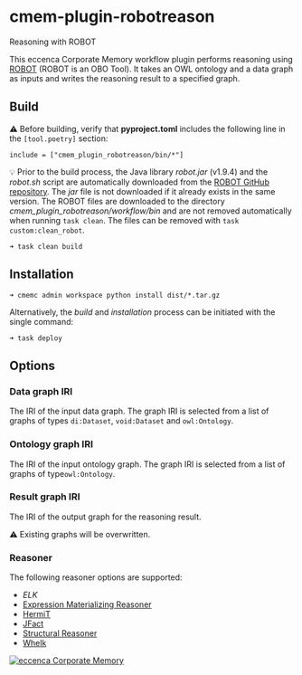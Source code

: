# cmem-plugin-robotreason

Reasoning with ROBOT

This eccenca Corporate Memory workflow plugin performs reasoning using [ROBOT](http://robot.obolibrary.org/) (ROBOT is
an OBO Tool). It takes an OWL ontology and a data  graph as inputs and writes the reasoning result to a specified graph.

## Build

:warning: Before building, verify that **pyproject.toml** includes the following line in the `[tool.poetry]` section:
```
include = ["cmem_plugin_robotreason/bin/*"]
```


:bulb: Prior to the build process, the Java library _robot.jar_ (v1.9.4) and the _robot.sh_ script are automatically
downloaded from the [ROBOT GitHub repository](https://github.com/ontodev/robot). The _jar_ file is not downloaded if it
already exists in the same version. The ROBOT files are downloaded to the directory 
_cmem_plugin_robotreason/workflow/bin_ and are not removed automatically when running `task clean`. The files can be
removed with `task custom:clean_robot`.

```
➜ task clean build
```

## Installation

```
➜ cmemc admin workspace python install dist/*.tar.gz
```

Alternatively, the _build_ and _installation_ process can be initiated with the single command:

```
➜ task deploy
```

## Options

### Data graph IRI

The IRI of the input data graph. The graph IRI is selected from a list of graphs of types `di:Dataset`, `void:Dataset`
and `owl:Ontology`.

### Ontology graph IRI

The IRI of the input ontology graph. The graph IRI is selected from a list of graphs of type`owl:Ontology`.

### Result graph IRI

The IRI of the output graph for the reasoning result.

:warning: Existing graphs will be overwritten.


### Reasoner

The following reasoner options are supported: 
- _ELK_
- [Expression Materializing Reasoner](http://static.javadoc.io/org.geneontology/expression-materializing-reasoner/0.1.3/org/geneontology/reasoner/ExpressionMaterializingReasoner.html)
- [HermiT](http://www.hermit-reasoner.com/)
- [JFact](http://jfact.sourceforge.net/)
- [Structural Reasoner](http://owlcs.github.io/owlapi/apidocs_4/org/semanticweb/owlapi/reasoner/structural/StructuralReasoner.html)
- [Whelk](https://github.com/balhoff/whelk)



[![eccenca Corporate Memory](https://img.shields.io/badge/eccenca-Corporate%20Memory-orange)](https://documentation.eccenca.com)   
